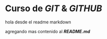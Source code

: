 # Curso de _GIT_ & _GITHUB_

hola desde el readme markdown

agregando mas contenido al _**README.md**_